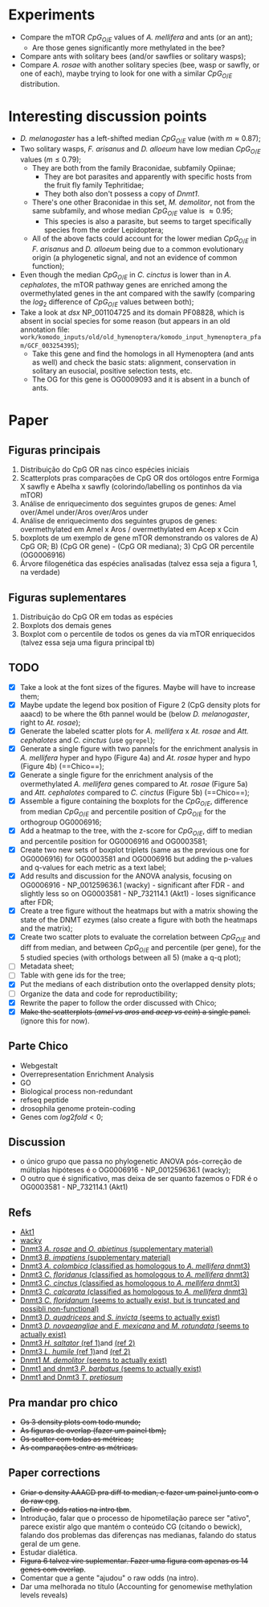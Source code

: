 # Experiments
- Compare the mTOR $CpG_{O/E}$ values of *A. mellifera* and ants (or an ant);
	- Are those genes significantly more methylated in the bee?
- Compare ants with solitary bees (and/or sawflies or solitary wasps);
- Compare *A. rosae* with another solitary species (bee, wasp or sawfly, or one of each), maybe trying to look for one with a similar $CpG_{O/E}$ distribution.

# Interesting discussion points
- *D. melanogaster* has a left-shifted median $CpG_{O/E}$ value (with $m \approx 0.87$);
- Two solitary wasps, *F. arisanus* and *D. alloeum* have low median $CpG_{O/E}$ values ($m \le 0.79$);
	- They are both from the family Braconidae, subfamily Opiinae;
		- They are bot parasites and apparently with specific hosts from the fruit fly family Tephritidae;
		- They both also don't possess a copy of *Dnmt1*.
	- There's one other Braconidae in this set, *M. demolitor*, not from the same subfamily, and whose median $CpG_{O/E}$ value is $\approx 0.95$;
		- This species is also a parasite, but seems to target specifically species from the order Lepidoptera;
	- All of the above facts could account for the lower median $CpG_{O/E}$ in *F. arisanus* and *D. alloeum* being due to a common evolutionary origin (a phylogenetic signal, and not an evidence of common function);
- Even though the median $CpG_{O/E}$ in *C. cinctus* is lower than in *A. cephalotes*, the mTOR pathway genes are enriched among the overmethylated genes in the ant compared with the sawlfy (comparing the $log_2$ difference of $CpG_{O/E}$ values between both);
- Take a look at *dsx* NP_001104725 and its domain PF08828, which is absent in social species for some reason (but appears in an old annotation file: `work/komodo_inputs/old/old_hymenoptera/komodo_input_hymenoptera_pfam/GCF_003254395`);
	- Take this gene and find the homologs in all Hymenoptera (and ants as well) and check the basic stats: alignment, conservation in solitary an eusocial, positive selection tests, etc.
	- The OG for this gene is OG0009093 and it is absent in a bunch of ants.

# Paper
## Figuras principais
1. Distribuição do CpG OR nas cinco espécies iniciais
2. Scatterplots pras comparações de CpG OR dos ortólogos entre Formiga X sawfly e Abelha x sawfly (colorindo/labelling os pontinhos da via mTOR)
3. Análise de enriquecimento dos seguintes grupos de genes: Amel over/Amel under/Aros over/Aros under
4. Análise de enriquecimento dos seguintes grupos de genes: overmethylated em Amel x Aros / overmethylated em Acep x Ccin
5. boxplots de um exemplo de gene mTOR demonstrando os valores de A) CpG OR; B) (CpG OR gene) - (CpG OR mediana); 3) CpG OR percentile (OG0006916)
6. Árvore filogenética das espécies analisadas (talvez essa seja a figura 1, na verdade)
## Figuras suplementares
1. Distribuição do CpG OR em todas as espécies
2. Boxplots dos demais genes
3. Boxplot com o percentile de todos os genes da via mTOR enriquecidos (talvez essa seja uma figura principal tb)

## TODO
- [x] Take a look at the font sizes of the figures. Maybe will have to increase them;
- [x]  Maybe update the legend box position of Figure 2 (CpG density plots for aaacd) to be where the 6th pannel would be (below *D. melanogaster*, right to *At. rosae*);
- [x] Generate the labeled scatter plots for *A. mellifera* x *At. rosae* and *Att. cephalotes* and *C. cinctus* (use `ggrepel`);
- [x] Generate a single figure with two pannels for the enrichment analysis in *A. mellifera* hyper and hypo (Figure 4a) and *At. rosae* hyper and hypo (Figure 4b) (==Chico==);
- [x] Generate a single figure for the enrichment analysis of the overmethylated *A. mellifera* genes compared to *At. rosae* (Figure 5a) and *Att. cephalotes* compared to *C. cinctus* (Figure 5b) (==Chico==);
- [x] Assemble a figure containing the boxplots for the $CpG_{O/E}$, difference from median $CpG_{O/E}$ and percentile position of $CpG_{O/E}$ for the orthogroup OG0006916;
- [x] Add a heatmap to the tree, with the z-score for $CpG_{O/E}$, diff to median and percentile position for OG0006916 and OG0003581;
- [x] Create two new sets of boxplot triplets (same as the previous one for OG0006916) for OG0003581 and OG0006916 but adding the p-values and q-values for each metric as a text label;
- [x] Add results and discussion for the ANOVA analysis, focusing on OG0006916 - NP_001259636.1 (wacky) - significant after FDR - and slightly less so on OG0003581 - NP_732114.1 (Akt1) - loses significance after FDR;
- [x] Create a tree figure without the heatmaps but with a matrix showing the state of the DNMT ezymes (also create a figure with both the heatmaps and the matrix);
- [x] Create two scatter plots to evaluate the correlation between $CpG_{O/E}$ and diff from median, and between $CpG_{O/E}$ and percentile (per gene), for the 5 studied species (with orthologs between all 5) (make a q-q plot);
- [ ] Metadata sheet;
- [ ] Table with gene ids for the tree;
- [x] Put the medians of each distribution onto the overlapped density plots;
- [ ] Organize the data and code for reproductibility;
- [x] Rewrite the paper to follow the order discussed with Chico;
- [x] ~~Make the scatterplots (*amel vs aros* and *acep vs ccin*) a single panel.~~ (ignore this for now).

## Parte Chico
- Webgestalt
- Overrepresentation Enrichment Analysis
- GO
- Biological process non-redundant
- refseq peptide
- drosophila genome protein-coding
- Genes com $log2fold < 0$;

## Discussion
- o único grupo que passa no phylogenetic ANOVA pós-correção de múltiplas hipóteses é o OG0006916 - NP_001259636.1 (wacky);
- O outro que é significativo, mas deixa de ser quanto fazemos o FDR é o OG0003581 - NP_732114.1 (Akt1)

## Refs
- [Akt1](https://www.nature.com/articles/srep18794)
- [wacky](https://pubmed.ncbi.nlm.nih.gov/26757981/)
- [Dnmt3 *A. rosae*  and *O. abietinus* (supplementary material)](https://academic.oup.com/gbe/article/12/7/1099/5842140?login=true#206041224)
- [Dnmt3 *B. impatiens* (supplementary material)](https://genomebiology.biomedcentral.com/articles/10.1186/s13059-015-0623-3)
- [Dnmt3 *A. colombica* (classified as homologous to *A. mellifera* dnmt3)](http://hymenopteramine-v15.rnet.missouri.edu/hymenopteramine/report.do?id=99315613)
- [Dnmt3 *C. floridanus* (classified as homologous to *A. mellifera* dnmt3)](http://hymenopteramine-v15.rnet.missouri.edu/hymenopteramine/report.do?id=115119741)
- [Dnmt3 *C. cinctus* (classified as homologous to *A. mellifera* dnmt3)](http://hymenopteramine-v15.rnet.missouri.edu/hymenopteramine/report.do?id=117715675)
- [Dnmt3 *C. calcarata* (classified as homologous to *A. mellifera* dnmt3)](http://hymenopteramine-v15.rnet.missouri.edu/hymenopteramine/report.do?id=120128252)
- [Dnmt3 *C. floridanum* (seems to actually exist, but is truncated and possibli non-functional)](https://ir.lib.uwo.ca/etd/4920/)
- [Dnmt3 *D. quadriceps* and *S. invicta* (seems to actually exist)](https://www.pnas.org/doi/full/10.1073/pnas.1515937112)
- [Dnmt3 *D. novaeangliae* and *E. mexicana* and *M. rotundata* (seems to actually exist)](https://www.pnas.org/doi/full/10.1073/pnas.1515937112)
- [Dnmt3 *H. saltator* (ref 1)](https://www.pnas.org/doi/full/10.1073/pnas.1515937112)and [(ref 2)](https://www.science.org/doi/abs/10.1126/science.1192428)
- [Dnmt3 *L. humile* (ref 1)](https://www.pnas.org/doi/full/10.1073/pnas.1515937112)and [(ref 2)](https://www.pnas.org/doi/full/10.1073/pnas.1008617108)
- [Dnmt1 *M. demolitor* (seems to actually exist)](https://www.mdpi.com/2075-4450/11/2/121/htm)
- [Dnmt1 and dnmt3 *P. barbatus* (seems to actually exist)](https://www.pnas.org/doi/full/10.1073/pnas.1007901108)
- [Dnmt1 and Dnmt3 *T. pretiosum*](https://www.ncbi.nlm.nih.gov/pmc/articles/PMC5960102/)

## Pra mandar pro chico
- ~~Os 3 density plots com todo mundo;~~
- ~~As figuras de overlap (fazer um painel tbm);~~
- ~~Os scatter com todas as métricas;~~
- ~~As comparações entre as métricas.~~

## Paper corrections
- ~~Criar o density AAACD pra diff to median, e fazer um painel junto com o do raw cpg~~.
- ~~Definir o odds ratios na intro tbm~~.
- Introdução, falar que o processo de hipometilação parece ser "ativo", parece existir algo que mantém o conteúdo CG (citando o bewick), falando dos problemas das diferenças nas medianas, falando do status geral de um gene.
- Estudar dialética. 
- ~~Figura 6 talvez vire suplementar. Fazer uma figura com apenas os 14 genes com overlap~~.
- Comentar que a gente "ajudou" o raw odds (na intro).
- Dar uma melhorada no título (Accounting for genomewise methylation levels reveals)